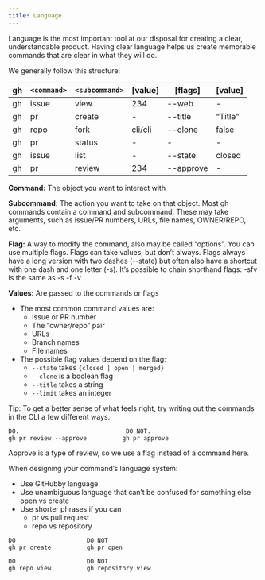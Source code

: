 ```yaml
---
title: Language
---
```



Language is the most important tool at our disposal for creating a clear, understandable product. Having clear language helps us create memorable commands that are clear in what they will do.

We generally follow this structure:

|gh|`<command>`|`<subcommand>`|[value]|[flags]|[value]|
|---|---|---|---|---|---|
|gh |issue|view|234|--web|-|
|gh|pr|create|-|--title|“Title”|
|gh|repo|fork|cli/cli|--clone|false|
|gh|pr|status|-|-|-|
|gh|issue|list|-|--state|closed|
|gh|pr|review|234|--approve|-|


**Command:** The object you want to interact with

**Subcommand:** The action you want to take on that object. Most gh commands contain a command and subcommand. These may take arguments, such as issue/PR numbers, URLs, file names, OWNER/REPO, etc.

**Flag:** A way to modify the command, also may be called “options”. You can use multiple flags. Flags can take values, but don’t always. Flags always have a long version with two dashes (--state) but often also have a shortcut with one dash and one letter (-s). It’s possible to chain shorthand flags: -sfv is the same as -s -f -v

**Values:** Are passed to the commands or flags
- The most common command values are:
  - Issue or PR number
  - The “owner/repo” pair
  - URLs
  - Branch names
  - File names
- The possible flag values depend on the flag:
  - `--state` takes `{closed | open | merged}`
  - `--clone` is a boolean flag
  - `--title` takes a string
  - `--limit` takes an integer


Tip: To get a better sense of what feels right, try writing out the commands in the CLI a few different ways.

```
DO. 							 DO NOT.
gh pr review --approve			gh pr approve
```

Approve is a type of review, so we use a flag instead of a command here.


When designing your command’s language system:
- Use GitHubby language
- Use unambiguous language that can’t be confused for something else
open vs create
- Use shorter phrases if you can
  - pr vs pull request
  - repo vs repository


```
DO                    DO NOT
gh pr create          gh pr open

DO                    DO NOT
gh repo view          gh repository view
```
